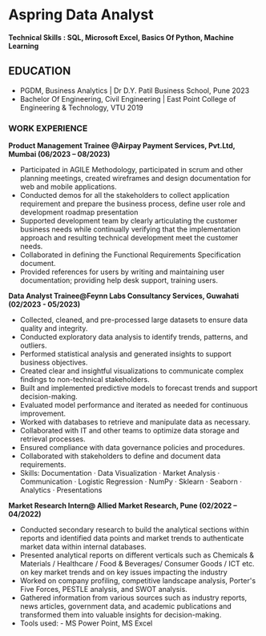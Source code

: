 # Aspring Data Analyst

####  Technical Skills : SQL, Microsoft Excel, Basics Of Python, Machine Learning

## EDUCATION
	
- PGDM, Business Analytics	      |               	Dr D.Y. Patil Business School, Pune                                                       2023
- Bachelor Of Engineering, Civil Engineering    |  	East Point College of Engineering & Technology, VTU                                       2019                                                                                                                                                                                                                                                                                                                                            
###  WORK EXPERIENCE	

**Product Management Trainee @Airpay Payment Services, Pvt.Ltd, Mumbai (06/2023 – 08/2023)** 

- Participated in AGILE Methodology, participated in scrum and other planning meetings, created wireframes and design documentation for web and mobile applications.
- Conducted demos for all the stakeholders to collect application requirement and prepare the business process, define user role and development roadmap presentation
- Supported development team by clearly articulating the customer business needs while continually verifying that the implementation approach and resulting technical development meet the customer needs.
- Collaborated in defining the Functional Requirements Specification document.
- Provided references for users by writing and maintaining user documentation; providing help desk support, training users.

**Data Analyst Trainee@Feynn Labs Consultancy Services, Guwahati (02/2023 - 05/2023)**
- Collected, cleaned, and pre-processed large datasets to ensure data quality and integrity.
- Conducted exploratory data analysis to identify trends, patterns, and outliers.
- Performed statistical analysis and generated insights to support business objectives.
- Created clear and insightful visualizations to communicate complex findings to non-technical stakeholders.
- Built and implemented predictive models to forecast trends and support decision-making.
- Evaluated model performance and iterated as needed for continuous improvement.
- Worked with databases to retrieve and manipulate data as necessary.
- Collaborated with IT and other teams to optimize data storage and retrieval processes.
- Ensured compliance with data governance policies and procedures.
- Collaborated with stakeholders to define and document data requirements.
- Skills: Documentation · Data Visualization · Market Analysis · Communication · Logistic Regression · NumPy · Sklearn · Seaborn · Analytics · Presentations

**Market Research Intern@ Allied Market Research, Pune  (02/2022 – 04/2022)**

- Conducted secondary research to build the analytical sections within reports and identified data points and market trends to authenticate market data within internal databases.
- Presented analytical reports on different verticals such as Chemicals & Materials / Healthcare / Food & Beverages/ Consumer Goods / ICT etc. on key market trends and on key issues impacting the industry
- Worked on company profiling, competitive landscape analysis, Porter's Five Forces, PESTLE analysis, and SWOT analysis.
- Gathered information from various sources such as industry reports, news articles, government data, and academic publications and transformed them into valuable insights for decision-making.
- Tools used: - MS Power Point, MS Excel



